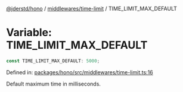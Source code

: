 [@jderstd/hono](../../../README.md) / [middlewares/time-limit](../README.md) / TIME\_LIMIT\_MAX\_DEFAULT

# Variable: TIME\_LIMIT\_MAX\_DEFAULT

```ts
const TIME_LIMIT_MAX_DEFAULT: 5000;
```

Defined in: [packages/hono/src/middlewares/time-limit.ts:16](https://github.com/jderstd/hono/blob/4adf5a0fa92e0c11c2b0bfb46b31cce7391af387/packages/hono/src/middlewares/time-limit.ts#L16)

Default maximum time in milliseconds.
